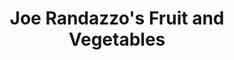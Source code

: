 ---
title: "Joe Randazzo's Fruit and Vegetables"
url: /westland/joe-randazzos-fruit-and-vegetables/
shop: Gemüse & Obst
---